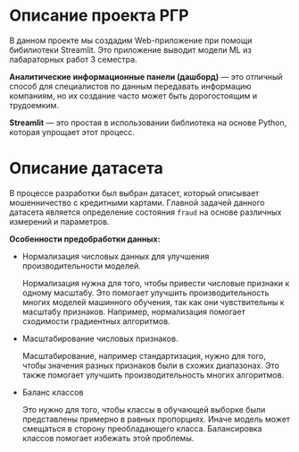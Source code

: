 # Описание проекта РГР


В данном проекте мы создадим Web-приложение при помощи бибилиотеки Streamlit. Это приложение выводит модели ML из лабараторных работ 3 семестра.

**Аналитические информационные панели (дашборд)** — это отличный способ для специалистов по данным передавать информацию компаниям, но их создание часто может быть дорогостоящим и трудоемким. 

**Streamlit** — это простая в использовании библиотека на основе Python, которая упрощает этот процесс.


# Описание датасета

В процессе разработки был выбран датасет, который описывает мошенничество с кредитными картами. Главной задачей данного датасета является определение состояния `fraud` на основе различных измерений и параметров.

  **Особенности предобработки данных:**
  - Нормализация числовых данных для улучшения производительности моделей.
    
    Нормализация нужна для того, чтобы привести числовые признаки к одному масштабу. Это помогает улучшить производительность многих моделей машинного обучения, так как они чувствительны к масштабу признаков. Например, нормализация помогает сходимости градиентных алгоритмов.
    
  - Масштабирование числовых признаков.
    
    Масштабирование, например стандартизация, нужно для того, чтобы значения разных признаков были в схожих диапазонах. Это также помогает улучшить производительность многих алгоритмов.
    
  - Баланс классов
    
    Это нужно для того, чтобы классы в обучающей выборке были представлены примерно в равных пропорциях. Иначе модель может смещаться в сторону преобладающего класса. Балансировка классов помогает избежать этой проблемы.
